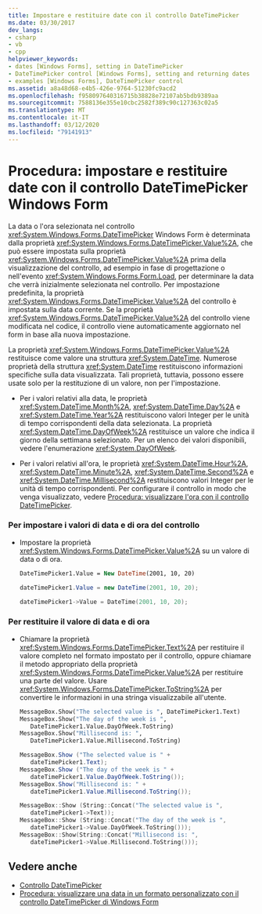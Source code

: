 ```yaml
---
title: Impostare e restituire date con il controllo DateTimePicker
ms.date: 03/30/2017
dev_langs:
- csharp
- vb
- cpp
helpviewer_keywords:
- dates [Windows Forms], setting in DateTimePicker
- DateTimePicker control [Windows Forms], setting and returning dates
- examples [Windows Forms], DateTimePicker control
ms.assetid: a8a48d68-e4b5-426e-9764-51230fc9acd2
ms.openlocfilehash: f958097640316715b38828e72107ab5bdb9389aa
ms.sourcegitcommit: 7588136e355e10cbc2582f389c90c127363c02a5
ms.translationtype: MT
ms.contentlocale: it-IT
ms.lasthandoff: 03/12/2020
ms.locfileid: "79141913"
---
```

# <a name="how-to-set-and-return-dates-with-the-windows-forms-datetimepicker-control"></a>Procedura: impostare e restituire date con il controllo DateTimePicker Windows Form
La data o l'ora selezionata nel controllo <xref:System.Windows.Forms.DateTimePicker> Windows Form è determinata dalla proprietà <xref:System.Windows.Forms.DateTimePicker.Value%2A>, che può essere impostata sulla proprietà <xref:System.Windows.Forms.DateTimePicker.Value%2A> prima della visualizzazione del controllo, ad esempio in fase di progettazione o nell'evento <xref:System.Windows.Forms.Form.Load>, per determinare la data che verrà inizialmente selezionata nel controllo. Per impostazione predefinita, la proprietà <xref:System.Windows.Forms.DateTimePicker.Value%2A> del controllo è impostata sulla data corrente. Se la proprietà <xref:System.Windows.Forms.DateTimePicker.Value%2A> del controllo viene modificata nel codice, il controllo viene automaticamente aggiornato nel form in base alla nuova impostazione.  
  
 La proprietà <xref:System.Windows.Forms.DateTimePicker.Value%2A> restituisce come valore una struttura <xref:System.DateTime>. Numerose proprietà della struttura <xref:System.DateTime> restituiscono informazioni specifiche sulla data visualizzata. Tali proprietà, tuttavia, possono essere usate solo per la restituzione di un valore, non per l'impostazione.  
  
- Per i valori relativi alla data, le proprietà <xref:System.DateTime.Month%2A>, <xref:System.DateTime.Day%2A> e <xref:System.DateTime.Year%2A> restituiscono valori Integer per le unità di tempo corrispondenti della data selezionata. La proprietà <xref:System.DateTime.DayOfWeek%2A> restituisce un valore che indica il giorno della settimana selezionato. Per un elenco dei valori disponibili, vedere l'enumerazione <xref:System.DayOfWeek>.  
  
- Per i valori relativi all'ora, le proprietà <xref:System.DateTime.Hour%2A>, <xref:System.DateTime.Minute%2A>, <xref:System.DateTime.Second%2A> e <xref:System.DateTime.Millisecond%2A> restituiscono valori Integer per le unità di tempo corrispondenti. Per configurare il controllo in modo che venga visualizzato, vedere [Procedura: visualizzare l'ora con il controllo DateTimePicker](how-to-display-time-with-the-datetimepicker-control.md).  
  
### <a name="to-set-the-date-and-time-value-of-the-control"></a>Per impostare i valori di data e di ora del controllo  
  
- Impostare la proprietà <xref:System.Windows.Forms.DateTimePicker.Value%2A> su un valore di data o di ora.  
  
    ```vb  
    DateTimePicker1.Value = New DateTime(2001, 10, 20)  
    ```  
  
    ```csharp  
    dateTimePicker1.Value = new DateTime(2001, 10, 20);  
    ```  
  
    ```cpp  
    dateTimePicker1->Value = DateTime(2001, 10, 20);  
    ```  
  
### <a name="to-return-the-date-and-time-value"></a>Per restituire il valore di data e di ora  
  
- Chiamare la proprietà <xref:System.Windows.Forms.DateTimePicker.Text%2A> per restituire il valore completo nel formato impostato per il controllo, oppure chiamare il metodo appropriato della proprietà <xref:System.Windows.Forms.DateTimePicker.Value%2A> per restituire una parte del valore. Usare <xref:System.Windows.Forms.DateTimePicker.ToString%2A> per convertire le informazioni in una stringa visualizzabile all'utente.  
  
    ```vb  
    MessageBox.Show("The selected value is ", DateTimePicker1.Text)  
    MessageBox.Show("The day of the week is ",
       DateTimePicker1.Value.DayOfWeek.ToString)  
    MessageBox.Show("Millisecond is: ",
       DateTimePicker1.Value.Millisecond.ToString)  
    ```  
  
    ```csharp  
    MessageBox.Show ("The selected value is " +
       dateTimePicker1.Text);  
    MessageBox.Show ("The day of the week is " +
       dateTimePicker1.Value.DayOfWeek.ToString());  
    MessageBox.Show("Millisecond is: " +
       dateTimePicker1.Value.Millisecond.ToString());  
    ```  
  
    ```cpp  
    MessageBox::Show (String::Concat("The selected value is ",  
       dateTimePicker1->Text));  
    MessageBox::Show (String::Concat("The day of the week is ",  
       dateTimePicker1->Value.DayOfWeek.ToString()));  
    MessageBox::Show(String::Concat("Millisecond is: ",  
       dateTimePicker1->Value.Millisecond.ToString()));  
    ```  
  
## <a name="see-also"></a>Vedere anche

- [Controllo DateTimePicker](datetimepicker-control-windows-forms.md)
- [Procedura: visualizzare una data in un formato personalizzato con il controllo DateTimePicker di Windows Form](display-a-date-in-a-custom-format-with-wf-datetimepicker-control.md)
